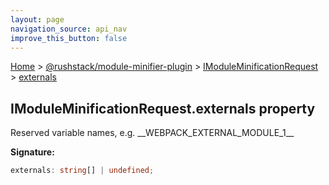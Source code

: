 ```yaml
---
layout: page
navigation_source: api_nav
improve_this_button: false
---
```



[Home](./index.md) &gt; [@rushstack/module-minifier-plugin](./module-minifier-plugin.md) &gt; [IModuleMinificationRequest](./module-minifier-plugin.imoduleminificationrequest.md) &gt; [externals](./module-minifier-plugin.imoduleminificationrequest.externals.md)

## IModuleMinificationRequest.externals property

Reserved variable names, e.g. \_\_WEBPACK\_EXTERNAL\_MODULE\_1\_\_

<b>Signature:</b>

```typescript
externals: string[] | undefined;
```
